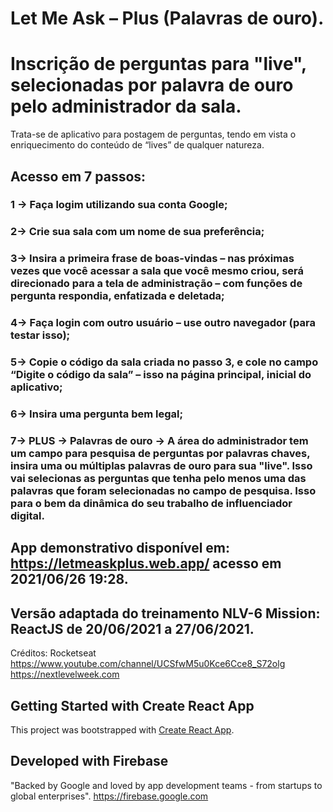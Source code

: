 # Let Me Ask – Plus (Palavras de ouro).

# Inscrição de perguntas para "live", selecionadas por palavra de ouro pelo administrador da sala.

Trata-se de aplicativo para postagem de perguntas, tendo em vista o enriquecimento do conteúdo de “lives” de qualquer natureza.

## Acesso em 7 passos:
### 1 -> Faça logim utilizando sua conta Google;
### 2-> Crie sua sala com um nome de sua preferência;
### 3-> Insira a primeira frase de boas-vindas – nas próximas vezes que você acessar a sala que você mesmo criou, será direcionado para a tela de administração – com funções de pergunta respondia, enfatizada e deletada;
### 4-> Faça login com outro usuário – use outro navegador (para testar isso);
### 5-> Copie  o código da sala criada no passo 3,  e cole no campo “Digite o código da sala” – isso na página principal, inicial do aplicativo;
### 6-> Insira uma pergunta bem legal;
### 7-> PLUS -> Palavras de ouro -> A área do administrador tem um campo para pesquisa de perguntas por palavras chaves, insira uma ou múltiplas palavras de ouro para sua "live". Isso vai selecionas as perguntas que tenha pelo menos uma das palavras que foram selecionadas no campo de pesquisa. Isso para o bem da dinâmica do seu trabalho de influenciador digital.

## App demonstrativo disponível em: https://letmeaskplus.web.app/ acesso em 2021/06/26 19:28.

## Versão adaptada do treinamento NLV-6 Mission: ReactJS de 20/06/2021 a 27/06/2021.
Créditos: Rocketseat
https://www.youtube.com/channel/UCSfwM5u0Kce6Cce8_S72olg
https://nextlevelweek.com

## Getting Started with Create React App
This project was bootstrapped with [Create React App](https://github.com/facebook/create-react-app).

## Developed with Firebase
"Backed by Google and loved by app development teams - from startups to global enterprises".
https://firebase.google.com



